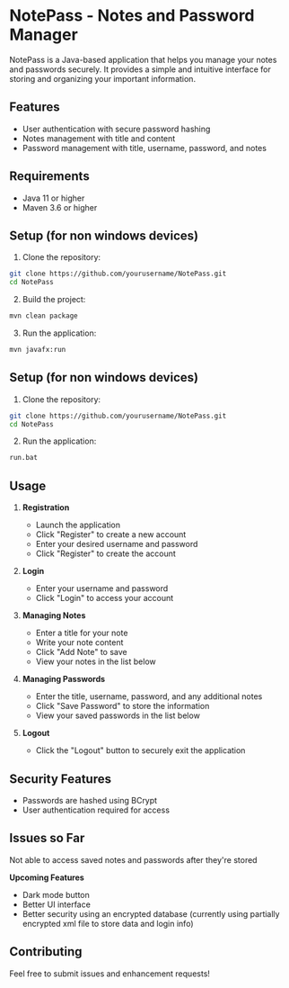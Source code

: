 # NotePass - Notes and Password Manager

NotePass is a Java-based application that helps you manage your notes and passwords securely. It provides a simple and intuitive interface for storing and organizing your important information.

## Features

- User authentication with secure password hashing
- Notes management with title and content
- Password management with title, username, password, and notes

## Requirements

- Java 11 or higher
- Maven 3.6 or higher

## Setup (for non windows devices)

1. Clone the repository:
```bash
git clone https://github.com/yourusername/NotePass.git
cd NotePass
```

2. Build the project:
```bash
mvn clean package
```

3. Run the application:
```bash
mvn javafx:run
```
## Setup (for non windows devices)

1. Clone the repository:
```bash
git clone https://github.com/yourusername/NotePass.git
cd NotePass
```

2. Run the application:
```bash
run.bat
```

## Usage

1. **Registration**
   - Launch the application
   - Click "Register" to create a new account
   - Enter your desired username and password
   - Click "Register" to create the account

2. **Login**
   - Enter your username and password
   - Click "Login" to access your account

3. **Managing Notes**
   - Enter a title for your note
   - Write your note content
   - Click "Add Note" to save
   - View your notes in the list below

4. **Managing Passwords**
   - Enter the title, username, password, and any additional notes
   - Click "Save Password" to store the information
   - View your saved passwords in the list below

5. **Logout**
   - Click the "Logout" button to securely exit the application

## Security Features

- Passwords are hashed using BCrypt
- User authentication required for access

## Issues so Far
Not able to access saved notes and passwords after they're stored

**Upcoming Features**
   - Dark mode button
   - Better UI interface
   - Better security using an encrypted database (currently using partially encrypted xml file to store data and login info) 

## Contributing

Feel free to submit issues and enhancement requests! 
